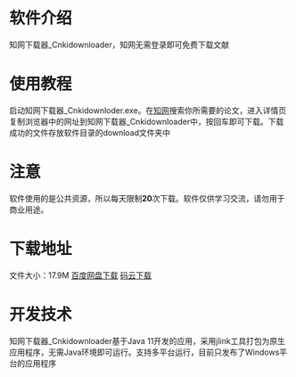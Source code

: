 # 软件介绍
知网下载器_Cnkidownloader，知网无需登录即可免费下载文献
# 使用教程
启动知网下载器_Cnkidownloder.exe。在[知网](http://www.cnki.net/)搜索你所需要的论文，进入详情页复制浏览器中的网址到知网下载器_Cnkidownloader中，按回车即可下载。下载成功的文件存放软件目录的download文件夹中

# 注意
软件使用的是公共资源，所以每天限制**20**次下载。软件仅供学习交流，请勿用于商业用途。
# 下载地址
文件大小：17.9M
[百度网盘下载](https://pan.baidu.com/s/1kvEmE4p0CNPPWRfmygyBNg)
[码云下载](https://gitee.com/ishare20/cnkidownloader)
# 开发技术
知网下载器_Cnkidownloader基于Java 11开发的应用，采用jlink工具打包为原生应用程序，无需Java环境即可运行。支持多平台运行，目前只发布了Windows平台的应用程序